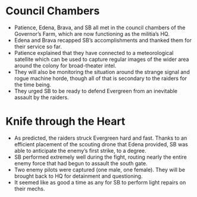 # Council Chambers
- Patience, Edena, Brava, and SB all met in the council chambers of the Governor’s Farm, which are now functioning as the militia’s HQ.
- Edena and Brava recapped SB’s accomplishments and thanked them for their service so far.
- Patience explained that they have connected to a meteorological satellite which can be used to capture regular images of the wider area around the colony for broad-theater intel.
- They will also be monitoring the situation around the strange signal and rogue machine horde, though all of that is secondary to the raiders for the time being.
- They urged SB to be ready to defend Evergreen from an inevitable assault by the raiders.

# Knife through the Heart
- As predicted, the raiders struck Evergreen hard and fast. Thanks to an efficient placement of the scouting drone that Edena provided, SB was able to anticipate the enemy’s first strike, to a degree.
- SB performed extremely well during the fight, routing nearly the entire enemy force that had begun to assault the south gate.
- Two enemy pilots were captured (one male, one female). They will be brought back to HQ for detainment and questioning.
- It seemed like as good a time as any for SB to perform light repairs on their mechs.